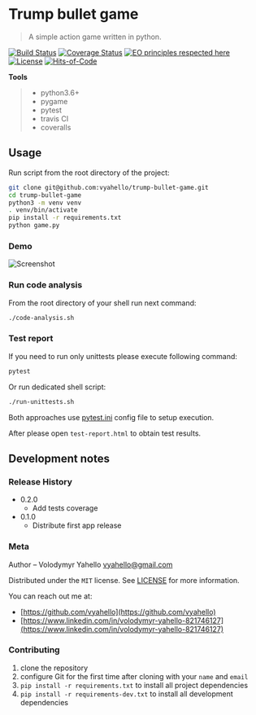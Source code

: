 # Trump bullet game
> A simple action game written in python.

[![Build Status](https://api.travis-ci.org/vyahello/trump-bullet-game.svg?branch=master)](https://travis-ci.org/vyahello/trump-bullet-game)
[![Coverage Status](https://coveralls.io/repos/github/vyahello/trump-bullet-game/badge.svg?branch=master)](https://coveralls.io/github/vyahello/trump-bullet-game?branch=master)
[![EO principles respected here](https://www.elegantobjects.org/badge.svg)](https://www.elegantobjects.org)
[![License](https://img.shields.io/badge/License-Apache%202.0-blue.svg)](LICENSE.md)
[![Hits-of-Code](https://hitsofcode.com/github/vyahello/trump-bullet-game)](https://hitsofcode.com/view/github/vyahello/trump-bullet-game)

**Tools**
> - python3.6+ 
> - pygame
> - pytest
> - travis CI
> - coveralls

## Usage
Run script from the root directory of the project:
```bash
git clone git@github.com:vyahello/trump-bullet-game.git
cd trump-bullet-game
python3 -m venv venv
. venv/bin/activate
pip install -r requirements.txt
python game.py
```

### Demo
![Screenshot](images/game.png)

### Run code analysis
From the root directory of your shell run next command:
```bash
./code-analysis.sh
```

### Test report
If you need to run only unittests please execute following command:
```bash
pytest
```
Or run dedicated shell script:
```bash
./run-unittests.sh
```

Both approaches use [pytest.ini](pytest.ini) config file to setup execution.

After please open `test-report.html` to obtain test results.


## Development notes
### Release History

* 0.2.0
    * Add tests coverage
* 0.1.0
    * Distribute first app release

### Meta
Author – Volodymyr Yahello vyahello@gmail.com

Distributed under the `MIT` license. See [LICENSE](LICENSE.md) for more information.

You can reach out me at:
* [https://github.com/vyahello](https://github.com/vyahello)
* [https://www.linkedin.com/in/volodymyr-yahello-821746127](https://www.linkedin.com/in/volodymyr-yahello-821746127)

### Contributing
1. clone the repository
2. configure Git for the first time after cloning with your `name` and `email`
3. `pip install -r requirements.txt` to install all project dependencies
4. `pip install -r requirements-dev.txt` to install all development dependencies

